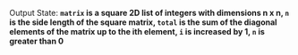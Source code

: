 Output State: **`matrix` is a square 2D list of integers with dimensions n x n, `n` is the side length of the square matrix, `total` is the sum of the diagonal elements of the matrix up to the ith element, `i` is increased by 1, `n` is greater than 0**